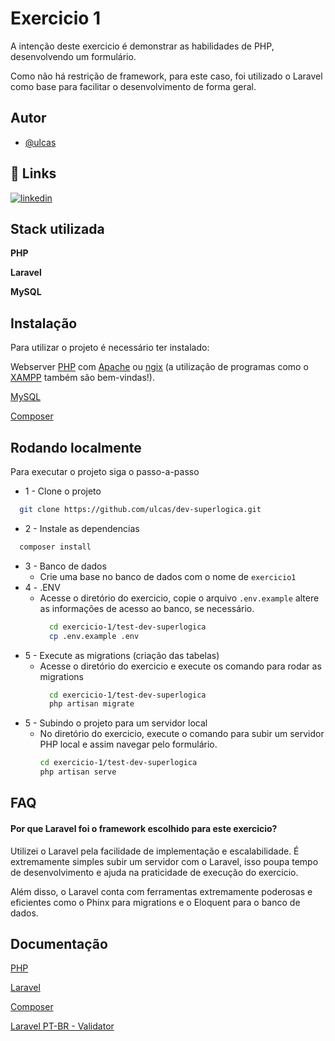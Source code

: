 
# Exercicio 1

A intenção deste exercicio é demonstrar as habilidades de PHP, desenvolvendo um formulário.

Como não há restrição de framework, para este caso, foi utilizado o Laravel como base para facilitar o desenvolvimento de forma geral.



## Autor

- [@ulcas](https://www.github.com/ulcas)


## 🔗 Links
[![linkedin](https://img.shields.io/badge/linkedin-0A66C2?style=for-the-badge&logo=linkedin&logoColor=white)](https://www.linkedin.com/in/ulcas/)

## Stack utilizada

**PHP**

**Laravel**

**MySQL**


## Instalação

Para utilizar o projeto é necessário ter instalado:

Webserver [PHP](https://www.php.net/) com [Apache](https://httpd.apache.org/) ou [ngix](https://nginx.org/en/docs/) (a utilização de programas como o [XAMPP](https://www.apachefriends.org/pt_br/index.html) também são bem-vindas!).

[MySQL](https://www.mysql.com/)

[Composer](https://getcomposer.org/)

## Rodando localmente

Para executar o projeto siga o passo-a-passo

- 1 - Clone o projeto
```bash
  git clone https://github.com/ulcas/dev-superlogica.git
```
- 2 - Instale as dependencias
```bash
  composer install
```
- 3 - Banco de dados
  - Crie uma base no banco de dados com o nome de `exercicio1` 
- 4 - .ENV
  - Acesse o diretório do exercicio, copie o arquivo `.env.example` altere as informações de acesso ao banco, se necessário.
    ```bash
      cd exercicio-1/test-dev-superlogica
      cp .env.example .env
    ```
- 5 - Execute as migrations (criação das tabelas)
  - Acesse o diretório do exercicio e execute os comando para rodar as migrations
    ```bash
      cd exercicio-1/test-dev-superlogica
      php artisan migrate
    ```
- 5 - Subindo o projeto para um servidor local
  - No diretório do exercicio, execute o comando para subir um servidor PHP local e assim navegar pelo formulário.
      ```bash
      cd exercicio-1/test-dev-superlogica
      php artisan serve
    ```


## FAQ

#### Por que Laravel foi o framework escolhido para este exercicio?

Utilizei o Laravel pela facilidade de implementação e escalabilidade.
É extremamente simples subir um servidor com o Laravel,
isso poupa tempo de desenvolvimento e ajuda na praticidade de execução do exercicio.

Além disso, o Laravel conta com ferramentas extremamente poderosas e eficientes
como o Phinx para migrations e o Eloquent para o banco de dados.

## Documentação

[PHP](https://www.php.net/manual/pt_BR/)

[Laravel](https://laravel.com/docs/9.x/)

[Composer](https://getcomposer.org/doc/o)

[Laravel PT-BR - Validator](http://laravellegends.github.io/pt-br-validator/)
